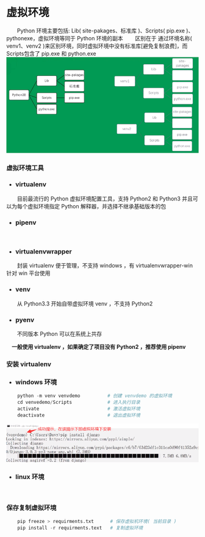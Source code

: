 # 虚拟环境
&emsp;&emsp;Python 环境主要包括: Lib( site-pakages、标准库 )、Scripts( pip.exe )、pythonexe，虚拟环境等同于 Python 环境的副本
&emsp;&emsp;区别在于 通过环境名称( venv1、venv2 )来区别环境，同时虚拟环境中没有标准库[避免复制浪费]，而Scripts包含了 pip.exe 和 python.exe
![](/assets/6A81D24BFACC32CB47B53648B67CC794.png)
### 虚拟环境工具
* ### virtualenv
&emsp;&emsp;目前最流行的 Python 虚拟环境配置工具，支持 Python2 和 Python3 并且可以为每个虚拟环境指定 Python 解释器，并选择不继承基础版本的包
* ### pipenv
&emsp;&emsp;
* ### virtualenvwrapper
&emsp;&emsp;封装 virtualenv 便于管理，不支持 windows ，有 virtualenvwrapper-win 针对 win 平台使用
* ### venv
&emsp;&emsp;从 Python3.3 开始自带虚拟环境 venv ，不支持 Python2
* ### pyenv
&emsp;&emsp;不同版本 Python 可以在系统上共存





&emsp;**一般使用 virtualenv ，如果确定了项目没有 Python2 ，推荐使用 pipenv**
### 安装 virtualenv
* ### windows 环境


```python
    python -m venv venvdemo          # 创建 venvdemo 的虚拟环境
    cd venvedemo/Scripts             # 进入执行目录
    activate                         # 激活虚拟环境
    deactivate                       # 退出虚拟环境
```

![](/assets/C29F50964F1E757B3AC2CFA4D57D2580.png)

* ### linux 环境


```bash
    
```
### 保存复制虚拟环境


```python
    pip freeze > requirments.txt      # 保存虚拟机环境( 当前目录 )
    pip install -r requirments.text   # 复制虚拟环境

```














